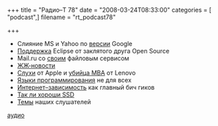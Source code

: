 +++
title = "Радио–Т 78"
date = "2008-03-24T08:33:00"
categories = [ "podcast",]
filename = "rt_podcast78"

+++

- Слияние MS и Yahoo по [версии](http://business.compulenta.ru/351474/) Google
- [Поддержка](http://www.opennet.ru/opennews/art.shtml?num=14863) Eclipse от заклятого друга Open Source
- Mail.ru со [своим](http://internetno.net/2008/03/18/mailru_files/) файловым сервисом
- [ЖЖ-новости](http://internetno.net/2008/03/19/lj_boycot/)
- [Слухи](http://www.deepapple.com/news/30164.html) от Apple и [убийца MBA](http://www.engadget.com/2008/03/20/lenovo-x300-ad-takes-the-macbook-air-head-on/) от Lenovo
- [Языки программирования](http://www.opennet.ru/opennews/art.shtml?num=14848) не для всех
- [Интернет–зависимость](http://hitech.tomsk.ru/hitech/7285-internet-zavisimost-priznali.html) как главный бич гиков
- [Так ли хороши SSD](http://hitech.tomsk.ru/newsmobile/7271-tak-li-khoroshi-ssd-diski-kak-ikh.html)
- [Темы](http://radio-t.com/temi_dlja_vipuskov/temyi-dlya-78/) наших слушателей

[аудио](http://cdn.radio-t.com/rt_podcast78.mp3)
<audio src="http://cdn.radio-t.com/rt_podcast78.mp3" preload="none"></audio>